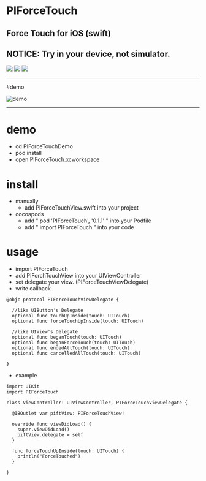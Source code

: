 
# PIForceTouch

## Force Touch for iOS (swift)
## NOTICE: Try in your device, not simulator.

![](https://cocoapod-badges.herokuapp.com/l/PIForceTouch/badge.png)
![](https://cocoapod-badges.herokuapp.com/v/PIForceTouch/badge.png)
![](https://cocoapod-badges.herokuapp.com/p/PIForceTouch/badge.png)

---

#demo

![demo](https://raw.github.com/wiki/pixel-ink/PIRipple/pif.gif)

---

# demo

- cd PIForceTouchDemo
- pod install
- open PIForceTouch.xcworkspace

# install

- manually
  - add PIForceTouchView.swift into your project
- cocoapods
  - add " pod 'PIForceTouch', '0.1.1' " into your Podfile
  - add " import PIForceTouch " into your code

# usage

- import PIForceTouch
- add PIForchTouchView into your UIViewController
- set delegate your view. (PIForceTouchViewDelegate)
- write callback

```
@objc protocol PIForceTouchViewDelegate {

  //like UIButton's Delegate
  optional func touchUpInside(touch: UITouch)
  optional func forceTouchUpInside(touch: UITouch)

  //like UIView's Delegate
  optional func beganTouch(touch: UITouch)
  optional func beganForceTouch(touch: UITouch)
  optional func endedAllTouch(touch: UITouch)
  optional func cancelledAllTouch(touch: UITouch)

}
```

- example

```
import UIKit
import PIForceTouch

class ViewController: UIViewController, PIForceTouchViewDelegate {

  @IBOutlet var piftView: PIForceTouchView!

  override func viewDidLoad() {
    super.viewDidLoad()
    piftView.delegate = self
  }

  func forceTouchUpInside(touch: UITouch) {
    println("ForceTouched")
  }

}

```
